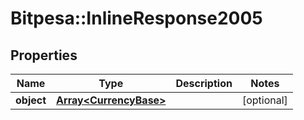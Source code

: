 # Bitpesa::InlineResponse2005

## Properties
Name | Type | Description | Notes
------------ | ------------- | ------------- | -------------
**object** | [**Array&lt;CurrencyBase&gt;**](CurrencyBase.md) |  | [optional] 


